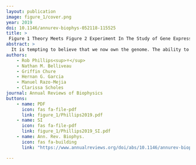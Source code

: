 ```yaml
---
layout: publication
image: figure_1/cover.png
year: 2019
doi: 10.1146/annurev-biophys-052118-115525 
title: >
 Figure 1 Theory Meets Figure 2 Experiment In The Study of Gene Expression 
abstract: >
  It is tempting to believe that we now own the genome. The ability to read and rewrite it at will has ushered in a stunning period in the history of science. Nonetheless, there is an Achilles’ heel exposed by all of the genomic data that has accrued: We still do not know how to interpret them. Many genes are subject to sophisticated programs of transcriptional regulation, mediated by DNA sequences that harbor binding sites for transcription factors, which can up- or down-regulate gene expression depending upon environmental conditions. This gives rise to an input–output function describing how the level of expression depends upon the parameters of the regulated gene for instance, on the number and type of binding sites in its regulatory sequence. In recent years, the ability to make precision measurements of expression, coupled with the ability to make increasingly sophisticated theoretical predictions, has enabled an explicit dialogue between theory and experiment that holds the promise of covering this genomic Achilles’ heel. The goal is to reach a predictive understanding of transcriptional regulation that makes it possible to calculate gene expression levels from DNA regulatory sequence. This review focuses on the canonical simple repression motif to ask how well the models that have been used to characterize it actually work. We consider a hierarchy of increasingly sophisticated experiments in which the minimal parameter set learned at one level is applied to make quantitative predictions at the next. We show that these careful quantitative dissections provide a template for a predictive understanding of the many more complex regulatory arrangements found across all domains of life.
authors: 
    - Rob Phillips<sup>⛧</sup> 
    - Nathan M. Belliveau
    - Griffin Chure
    - Hernan G. Garcia
    - Manuel Razo-Mejia
    - Clarissa Scholes
journal: Annual Reviews of Biophysics
buttons:
    - name: PDF
      icon: fas fa-file-pdf
      link: figure_1/Phillips2019.pdf
    - name: SI
      icon: fas fa-file-pdf
      link: figure_1/Phillips2019_SI.pdf
    - name: Ann. Rev. Biophys.
      icon: fas fa-building
      link: "https://www.annualreviews.org/doi/abs/10.1146/annurev-biophys-052118-115525"

---
```

